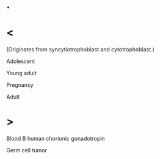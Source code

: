 # .

# <

(Originates from syncytiotrophoblast and cytotrophoblast.)

Adolescent

Young adult

Pregnancy

Adult

# >

Blood B human chorionic gonadotropin

Germ cell tumor
